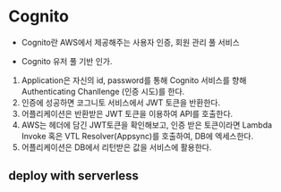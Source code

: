 # Cognito

- Cognito란 AWS에서 제공해주는 사용자 인증, 회원 관리 풀 서비스

- Cognito 유저 풀 기반 인가.

1. Application은 자신의 id, password를 통해 Cognito 서비스를 향해 Authenticating Chanllenge (인증 시도)를 한다.
2. 인증에 성공하면 코그니토 서비스에서 JWT 토큰을 반환한다.
3. 어플리케이션은 반환받은 JWT 토큰을 이용하여 API를 호출한다.
4. AWS는 헤더에 담긴 JWT토큰을 확인해보고, 인증 받은 토큰이라면 Lambda Invoke 혹은 VTL Resolver(Appsync)를 호출하여, DB에 엑세스한다.
5. 어플리케이션은 DB에서 리턴받은 값을 서비스에 활용한다.


## deploy with serverless 
